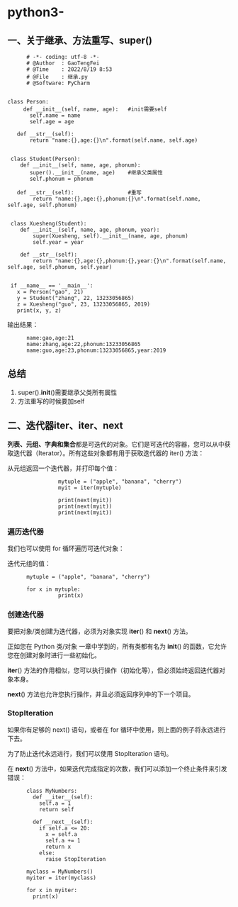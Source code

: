 # python3-
## 一、关于继承、方法重写、super()

          # -*- coding: utf-8 -*-  
          # @Author  : GaoTengFei 
          # @Time    : 2022/8/19 8:53
          # @File    : 继承.py
          # @Software: PyCharm
      
    
    class Person:
         def __init__(self, name, age):   #init需要self
           self.name = name
           self.age = age

       def __str__(self):
           return "name:{},age:{}\n".format(self.name, self.age)


     class Student(Person):
        def __init__(self, name, age, phonum):
           super().__init__(name, age)    #继承父类属性
           self.phonum = phonum

       def __str__(self):                 #重写
            return "name:{},age:{},phonum:{}\n".format(self.name, self.age, self.phonum)


     class Xuesheng(Student):
        def __init__(self, name, age, phonum, year):
            super(Xuesheng, self).__init__(name, age, phonum)
            self.year = year

        def __str__(self):
            return "name:{},age:{},phonum:{},year:{}\n".format(self.name, self.age, self.phonum, self.year)


     if __name__ == '__main__':
       x = Person("gao", 21)
       y = Student("zhang", 22, 13233056865)
       z = Xuesheng("guo", 23, 13233056865, 2019)
       print(x, y, z)
       

输出结果：

          name:gao,age:21
          name:zhang,age:22,phonum:13233056865
          name:guo,age:23,phonum:13233056865,year:2019
          
## 总结
1. super().__init__()需要继承父类所有属性
2. 方法重写的时候要加self

## 二、迭代器iter、__iter__、__next__

**列表、元组、字典和集合**都是可迭代的对象。它们是可迭代的容器，您可以从中获取迭代器（Iterator）。所有这些对象都有用于获取迭代器的 iter() 方法：

从元组返回一个迭代器，并打印每个值：

                    mytuple = ("apple", "banana", "cherry")
                    myit = iter(mytuple)

                    print(next(myit))
                    print(next(myit))
                    print(next(myit))

### 遍历迭代器
我们也可以使用 for 循环遍历可迭代对象：

迭代元组的值：

          mytuple = ("apple", "banana", "cherry")

          for x in mytuple:
                    print(x)


### 创建迭代器

要把对象/类创建为迭代器，必须为对象实现 __iter__() 和 __next__() 方法。

正如您在 Python 类/对象 一章中学到的，所有类都有名为 __init__() 的函数，它允许您在创建对象时进行一些初始化。

__iter__() 方法的作用相似，您可以执行操作（初始化等），但必须始终返回迭代器对象本身。

__next__() 方法也允许您执行操作，并且必须返回序列中的下一个项目。

### StopIteration

如果你有足够的 next() 语句，或者在 for 循环中使用，则上面的例子将永远进行下去。

为了防止迭代永远进行，我们可以使用 StopIteration 语句。

在 __next__() 方法中，如果迭代完成指定的次数，我们可以添加一个终止条件来引发错误：

          class MyNumbers:
            def __iter__(self):
              self.a = 1
              return self

            def __next__(self):
              if self.a <= 20:
                x = self.a
                self.a += 1
                return x
              else:
                raise StopIteration

          myclass = MyNumbers()
          myiter = iter(myclass)

          for x in myiter:
            print(x)



